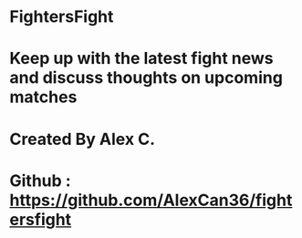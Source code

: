 # FightersFight

# Keep up with the latest fight news and discuss thoughts on upcoming matches

# Created By Alex C.

# Github : https://github.com/AlexCan36/fightersfight
